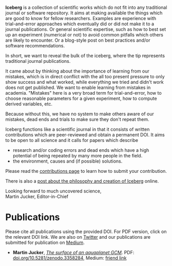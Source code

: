 
**Iceberg** is a collection of scientific works which do not fit into any traditional journal
or software repository. It aims at making available the things which are good to know for fellow
researchers. Examples are experience with trial-and-error approaches which eventually did or did not
make it to a journal publications. Or general scientific expertise, such as how to best set up an experiment
(numerical or not) to avoid common pitfalls which others are likely to encounter. Or a blog-style post on
best practices and/or software recommendations.

In short, we want to reveal the bulk of the iceberg, where the tip represents traditional journal publications.

It came about by thinking about the importance of learning from our mistakes, which is in direct conflict with the
all too present pressure to only show success and what worked, while everything we tried and didn't work does not
get published. We want to enable learning from mistakes in academia. "Mistakes" here is a very broad term for trial-and-error, how to choose reasonable parameters for a given experiment, how to compute derived variables, etc.

Because without this, we have no system to make others aware of our mistakes, dead ends and trials to make sure they
don't repeat them.

Iceberg functions like a scientific journal in that it consists of written contributions which are peer-reviewed and obtain a permanent DOI. It aims to be open to all science and it calls for papers which describe
- research and/or coding errors and dead ends which have a high potential of being repeated by many more people in the field.
- the environment, causes and (if possible) solutions.

Please read the [contributions page](CONTRIBUTE.MD) to learn how to submit your contribution.

There is also a <a href="https://climateextremes.org.au/learning-from-your-their-mistakes/" target="_blank">post about the philosophy and creation of Iceberg<a/> online.

Looking forward to much uncovered science,
<br>
Martin Jucker, Editor-in-Chief

# Publications

Please cite all publications using the provided DOI. For PDF version, click on the relevant DOI link. We are also on <a href="https://twitter.com/ResearchIceberg" target="_blank">Twitter</a> and our publications are submitted for publication on <a href="https://medium.com/@ResearchIceberg" target="_blank">Medium</a>.
- **Martin Jucker**, [_The surface of an aquaplanet GCM_](https://research-iceberg.github.io/papers/M_Jucker_201907/). PDF: <a href="https://doi.org/10.5281/zenodo.3358284" target="_blank">doi.org/10.5281/zenodo.3358284</a>, Medium: <a href="https://l.facebook.com/l.php?u=https%3A%2F%2Fmedium.com%2F%40ResearchIceberg%2Fthe-surface-of-an-aquaplanet-gcm-122e1ae3dbad%3Fsource%3Dfriends_link%26sk%3Dfa41a51695c878046061dbc6f4430fab%26fbclid%3DIwAR1X7_adZyYL4vNjbS15e4YENEjUPeNR2W0s6zhUp1E9-pcZ9d7k5ckuGRA&h=AT2jKHMQCGOUT-VGhqz72lainmQMCQWUpx-c77Pd7iVu87tOg_YNFGef-09xucKHqmK4rr0uTsgg51MMOrLgLo5Pt1WPPEpWKVZfs1j9S2r4-aIMYYS0omOsxT7xmdhbafwHpKg" target="_blank">friend link</a>
